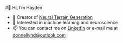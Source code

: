 #👋 Hi, I’m Hayden
- 🌱 Creator of [Neural Terrain Generation](https://hayden-donnelly.itch.io/neural-terrain-generation-for-unity)
- 👀 Interested in machine learning and neuroscience
- 📫 You can contact me on [LinkedIn](https://www.linkedin.com/in/hayden-donnelly/) or e-mail me at donnellyhd@outlook.com

<!---
hayden-donnelly/hayden-donnelly is a ✨ special ✨ repository because its `README.md` (this file) appears on your GitHub profile.
You can click the Preview link to take a look at your changes.
--->
